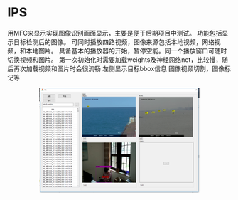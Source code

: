 # IPS
用MFC来显示实现图像识别画面显示，主要是便于后期项目中测试。
功能包括显示目标检测后的图像。
可同时播放四路视频，图像来源包括本地视频，网络视频，和本地图片。
具备基本的播放器的开始，暂停空能。同一个播放窗口可随时切换视频和图片。
第一次初始化时需要加载weights及神经网络net，比较慢，随后再次加载视频和图片时会很流畅
左侧显示目标bbox信息
图像视频切割，图像标记等

<p align="center">
    <img src="example.png", width="360">
</p>
